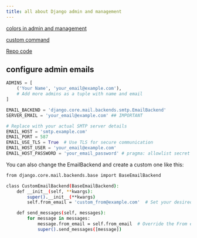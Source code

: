 ```yaml
---
title: all about Django admin and management
---
```


[colors in admin and management](https://docs.djangoproject.com/en/5.0/ref/django-admin/#syntax-coloring)

[custom command](https://docs.djangoproject.com/en/5.0/howto/custom-management-commands/)

[Repo code](https://github.com/django/django/blob/stable/5.1.x/django/utils/termcolors.py#L81)

## configure admin emails

```py
ADMINS = [
    ('Your Name', 'your_email@example.com'),
    # Add more admins as a tuple with name and email
]

EMAIL_BACKEND = 'django.core.mail.backends.smtp.EmailBackend'
SERVER_EMAIL = 'your_email@example.com' ## IMPORTANT

# Replace with your actual SMTP server details
EMAIL_HOST = 'smtp.example.com'
EMAIL_PORT = 587
EMAIL_USE_TLS = True  # Use TLS for secure communication
EMAIL_HOST_USER = 'your_email@example.com'
EMAIL_HOST_PASSWORD = 'your_email_password' # pragma: allowlist secret
```

You can also change the EmailBackend and create a custom one like this:

```bash
from django.core.mail.backends.base import BaseEmailBackend

class CustomEmailBackend(BaseEmailBackend):
    def __init__(self, **kwargs):
        super().__init__(**kwargs)
        self.from_email = 'custom_from@example.com'  # Set your desired email here

    def send_messages(self, messages):
        for message in messages:
            message.from_email = self.from_email  # Override the From email for each message
            super().send_messages([message])

```
